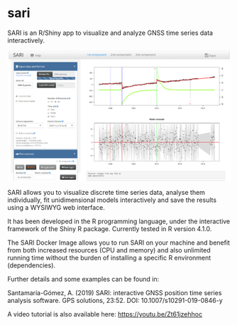# sari
SARI is an R/Shiny app to visualize and analyze GNSS time series data interactively.

![SARI screenshot](/www/screenshot.png)

SARI allows you to visualize discrete time series data, analyse them individually, fit unidimensional models interactively and save the results using a WYSIWYG web interface.

It has been developed in the R programming language, under the interactive framework of the Shiny R package. Currently tested in R version 4.1.0.

The SARI Docker Image allows you to run SARI on your machine and benefit from both increased resources (CPU and memory) and also unlimited running time without the burden of installing a specific R environment (dependencies).

Further details and some examples can be found in:

Santamaría-Gómez, A. (2019) SARI: interactive GNSS position time series analysis software. GPS solutions, 23:52. DOI: 10.1007/s10291-019-0846-y

A video tutorial is also available here: https://youtu.be/Zt61jzehhoc
